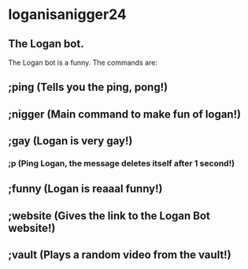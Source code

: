 # loganisanigger24
## The Logan bot.
The Logan bot is a funny.
The commands are:
## ;ping (Tells you the ping, pong!)
## ;nigger (Main command to make fun of logan!)
## ;gay (Logan is very gay!)
### ;p (Ping Logan, the message deletes itself after 1 second!)
## ;funny (Logan is reaaal funny!)
## ;website (Gives the link to the Logan Bot website!)
## ;vault (Plays a random video from the vault!)
